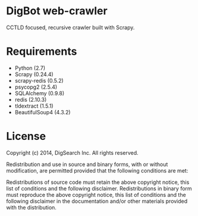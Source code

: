 # DigBot web-crawler

CCTLD focused, recursive crawler built with Scrapy.

# Requirements

* Python (2.7)
* Scrapy (0.24.4)
* scrapy-redis (0.5.2)
* psycopg2 (2.5.4)
* SQLAlchemy (0.9.8)
* redis (2.10.3)
* tldextract (1.5.1)
* BeautifulSoup4 (4.3.2)


# License

Copyright (c) 2014, DigSearch Inc.
All rights reserved.

Redistribution and use in source and binary forms, with or without 
modification, are permitted provided that the following conditions are met:

Redistributions of source code must retain the above copyright notice, this 
list of conditions and the following disclaimer.
Redistributions in binary form must reproduce the above copyright notice, this 
list of conditions and the following disclaimer in the documentation and/or 
other materials provided with the distribution.
